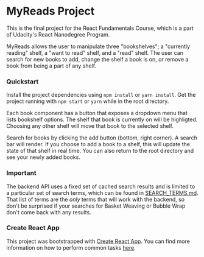 # MyReads Project
This is the final project for the React Fundamentals Course, which is a part of Udacity's React Nanodegree Program.

MyReads allows the user to manipulate three "bookshelves"; a "currently reading" shelf, a "want to read" shelf, and a "read" shelf. The user can search for new books to add, change the shelf a book is on, or remove a book from being a part of any shelf.

### Quickstart
Install the project dependencies using `npm install` or `yarn install`.
Get the project running with `npm start` or `yarn` while in the root directory.

Each book component has a button that exposes a dropdown menu that lists bookshelf options. The shelf that book is currently on will be highligted. Choosing any other shelf will move that book to the selected shelf.

Search for books by clicking the add button (bottom, right corner). A search bar will render. If you choose to add a book to a shelf, this will update the state of that shelf in real time. You can also return to the root directory and see your newly added books.

### Important
The backend API uses a fixed set of cached search results and is limited to a particular set of search terms, which can be found in [SEARCH_TERMS.md](SEARCH_TERMS.md). That list of terms are the _only_ terms that will work with the backend, so don't be surprised if your searches for Basket Weaving or Bubble Wrap don't come back with any results.

### Create React App

This project was bootstrapped with [Create React App](https://github.com/facebookincubator/create-react-app). You can find more information on how to perform common tasks [here](https://github.com/facebookincubator/create-react-app/blob/master/packages/react-scripts/template/README.md).